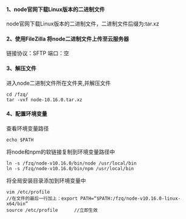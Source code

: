 #### 1、node官网下载Linux版本的二进制文件
node官网下载Linux版本的二进制文件，二进制文件后缀为:tar.xz
#### 2、使用FileZilla 将node二进制文件上传至云服务器
链接协议：SFTP
端口：空

#### 3、解压文件
进入node二进制文件所在文件夹,并解压文件
```
cd /fzq/
tar -vxf node-10.16.0.tar.xz
```
#### 4、配置环境变量
查看环境变量路径
```
echo $PATH
```
将node和npm的软链接复制到环境变量路径中
```
ln -s /fzq/node-v10.16.0/bin/node /usr/local/bin
ln -s /fzq/node-v10.16.0/bin/npm /usr/local/bin
```
将全局安装目录添加到环境变量中
```
vim /etc/profile
//在文件的最后一行加上：export PATH=“$PATH:/fzq/node-v10.16.0-linux-x64/bin”
source /etc/profile      //立即生效
```